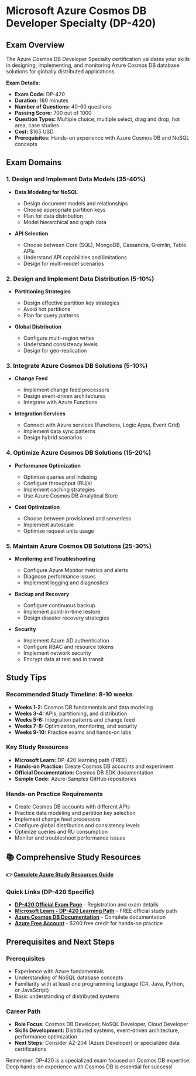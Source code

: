 # Microsoft Azure Cosmos DB Developer Specialty (DP-420)

## Exam Overview

The Azure Cosmos DB Developer Specialty certification validates your skills in designing, implementing, and monitoring Azure Cosmos DB database solutions for globally distributed applications.

**Exam Details:**
- **Exam Code:** DP-420
- **Duration:** 180 minutes
- **Number of Questions:** 40-60 questions
- **Passing Score:** 700 out of 1000
- **Question Types:** Multiple choice, multiple select, drag and drop, hot area, case studies
- **Cost:** $165 USD
- **Prerequisites:** Hands-on experience with Azure Cosmos DB and NoSQL concepts

## Exam Domains

### 1. Design and Implement Data Models (35-40%)
- **Data Modeling for NoSQL**
  - Design document models and relationships
  - Choose appropriate partition keys
  - Plan for data distribution
  - Model hierarchical and graph data

- **API Selection**
  - Choose between Core (SQL), MongoDB, Cassandra, Gremlin, Table APIs
  - Understand API capabilities and limitations
  - Design for multi-model scenarios

### 2. Design and Implement Data Distribution (5-10%)
- **Partitioning Strategies**
  - Design effective partition key strategies
  - Avoid hot partitions
  - Plan for query patterns
  
- **Global Distribution**
  - Configure multi-region writes
  - Understand consistency levels
  - Design for geo-replication

### 3. Integrate Azure Cosmos DB Solutions (5-10%)
- **Change Feed**
  - Implement change feed processors
  - Design event-driven architectures
  - Integrate with Azure Functions

- **Integration Services**
  - Connect with Azure services (Functions, Logic Apps, Event Grid)
  - Implement data sync patterns
  - Design hybrid scenarios

### 4. Optimize Azure Cosmos DB Solutions (15-20%)
- **Performance Optimization**
  - Optimize queries and indexing
  - Configure throughput (RU/s)
  - Implement caching strategies
  - Use Azure Cosmos DB Analytical Store

- **Cost Optimization**
  - Choose between provisioned and serverless
  - Implement autoscale
  - Optimize request units usage

### 5. Maintain Azure Cosmos DB Solutions (25-30%)
- **Monitoring and Troubleshooting**
  - Configure Azure Monitor metrics and alerts
  - Diagnose performance issues
  - Implement logging and diagnostics
  
- **Backup and Recovery**
  - Configure continuous backup
  - Implement point-in-time restore
  - Design disaster recovery strategies

- **Security**
  - Implement Azure AD authentication
  - Configure RBAC and resource tokens
  - Implement network security
  - Encrypt data at rest and in transit

## Study Tips

### Recommended Study Timeline: 8-10 weeks
- **Weeks 1-2:** Cosmos DB fundamentals and data modeling
- **Weeks 3-4:** APIs, partitioning, and distribution
- **Weeks 5-6:** Integration patterns and change feed
- **Weeks 7-8:** Optimization, monitoring, and security
- **Weeks 9-10:** Practice exams and hands-on labs

### Key Study Resources
- **Microsoft Learn:** DP-420 learning path (FREE)
- **Hands-on Practice:** Create Cosmos DB accounts and experiment
- **Official Documentation:** Cosmos DB SDK documentation
- **Sample Code:** Azure-Samples GitHub repositories

### Hands-on Practice Requirements
- Create Cosmos DB accounts with different APIs
- Practice data modeling and partition key selection
- Implement change feed processors
- Configure global distribution and consistency levels
- Optimize queries and RU consumption
- Monitor and troubleshoot performance issues

## 📚 Comprehensive Study Resources

**👉 [Complete Azure Study Resources Guide](../../../.templates/resources-azure.md)**

### Quick Links (DP-420 Specific)
- **[DP-420 Official Exam Page](https://learn.microsoft.com/en-us/certifications/exams/dp-420/)** - Registration and exam details
- **[Microsoft Learn - DP-420 Learning Path](https://learn.microsoft.com/en-us/certifications/azure-cosmos-db-developer-specialty/)** - FREE official study path
- **[Azure Cosmos DB Documentation](https://docs.microsoft.com/en-us/azure/cosmos-db/)** - Complete documentation
- **[Azure Free Account](https://azure.microsoft.com/en-us/free/)** - $200 free credit for hands-on practice

## Prerequisites and Next Steps

### Prerequisites
- Experience with Azure fundamentals
- Understanding of NoSQL database concepts
- Familiarity with at least one programming language (C#, Java, Python, or JavaScript)
- Basic understanding of distributed systems

### Career Path
- **Role Focus:** Cosmos DB Developer, NoSQL Developer, Cloud Developer
- **Skills Development:** Distributed systems, event-driven architecture, performance optimization
- **Next Steps:** Consider AZ-204 (Azure Developer) or specialized data certifications

Remember: DP-420 is a specialized exam focused on Cosmos DB expertise. Deep hands-on experience with Cosmos DB is essential for success!
